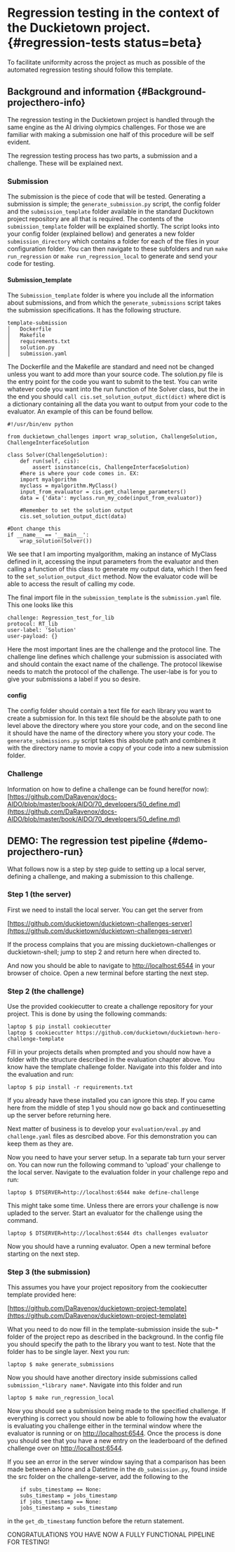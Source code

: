 # Regression testing in the context of the Duckietown project. {#regression-tests status=beta}

To facilitate uniformity across the project as much as possible of the automated regression testing should follow this template.

## Background and information {#Background-projecthero-info}

The regression testing in the Duckietown project is handled through the same engine as the AI driving olympics challenges. For those we are familiar with making a submission one half of this procedure will be self evident.

The regression testing process has two parts, a submission and a challenge. These will be explained next.

### Submission

The submission is the piece of code that will be tested. Generating a submission is simple; the `generate_submission.py` script, the config folder and the `submission_template` folder available in the standard Duckitown project repository are all that is required. The contents of the `submission_template` folder will be explained shortly. The script looks into your config folder (explained bellow) and generates a new folder `submission_directory` which contains a folder for each of the files in your configuration folder. You can then navigate to these subfolders and run `make run_regression` or `make run_regression_local` to generate and send your code for testing.

#### Submission\_template
The `Submission_template` folder is where you include all the information about submissions, and from which the `generate_submissions` script takes the submission specifications. It has the following structure.

```
template-submission
│   Dockerfile
│   Makefile
│   requirements.txt
│   solution.py
│   submission.yaml
```

The Dockerfile and the Makefile are standard and need not be changed unless you want to add more than your source code. The solution.py file is the entry point for the code you want to submit to the test. You can write whatever code you want into the run function of hte Solver class, but the in the end you should `call cis.set_solution_output_dict(dict)` where dict is a dictionary containing all the data you want to output from your code to the evaluator. An example of this can be found bellow.

```
#!/usr/bin/env python

from duckietown_challenges import wrap_solution, ChallengeSolution, ChallengeInterfaceSolution

class Solver(ChallengeSolution):
    def run(self, cis):
        assert isinstance(cis, ChallengeInterfaceSolution)
    #here is where your code comes in. EX:
    import myalgorithm    
    myclass = myalgorithm.MyClass()
    input_from_evaluator = cis.get_challenge_parameters()
    data = {'data': myclass.run_my_code(input_from_evaluator)}
    
    #Remember to set the solution output
    cis.set_solution_output_dict(data)

#Dont change this
if __name__ == '__main__':
    wrap_solution(Solver())
```
We see that I am importing myalgorithm, making an instance of MyClass defined in it, accessing the input parameters from the evaluator and then calling a function of this class to generate my output data, which I then feed to the `set_solution_output_dict` method. Now the evaluator code will be able to access the result of calling my code.

The final import file in the `submission_template` is the `submission.yaml` file. This one looks like this

```
challenge: Regression_test_for_lib
protocol: RT_lib
user-label: 'Solution'
user-payload: {}
```

Here the most important lines are the challenge and the protocol line. The challenge line defines which challenge your submission is associated with and should contain the exact name of the challenge. The protocol likewise needs to match the protocol of the challenge. The user-labe is for you to give your submissions a label if you so desire.

#### config

The config folder should contain a text file for each library you want to create a submission for. In this text file should be the absolute path to one level above the directory where you store your code, and on the second line it should have the name of the directory where you story your code. `The generate_submissions.py` script takes this absolute path and combines it with the directory name to movie a copy of your code into a new submission folder.


### Challenge
Information on how to define a challenge can be found here\(for now\):
[https://github.com/DaRavenox/docs-AIDO/blob/master/book/AIDO/70_developers/50_define.md](https://github.com/DaRavenox/docs-AIDO/blob/master/book/AIDO/70_developers/50_define.md)
## DEMO: The regression test pipeline {#demo-projecthero-run}

What follows now is a step by step guide to setting up a local server, defining a challenge, and making a submission to this challenge.

### Step 1 (the server)
First we need to install the local server. You can get the server from

[https://github.com/duckietown/duckietown-challenges-server](https://github.com/duckietown/duckietown-challenges-server)

If the process complains that you are missing duckietown-challenges or duckietown-shell; jump to step 2 and return here when directed to.

And now you should be able to navigate to [http://localhost:6544](http://localhost:6544) in your browser of choice. Open a new terminal before starting the next step.

### Step 2 (the challenge)

Use the provided cookiecutter to create a challenge repository for your project. This is done by using the following commands:

    laptop $ pip install cookiecutter
    laptop $ cookiecutter https://github.com/duckietown/duckietown-hero-challenge-template

Fill in your projects details when prompted and you should now have a folder with the structure described in the evaluation chapter above.
You know have the template challenge folder. Navigate into this folder and into the evaluation and run:

    laptop $ pip install -r requirements.txt 

If you already have these installed you can ignore this step. If you came here from the middle of step 1 you should now go back and continuesetting up the server before returning here.

Next matter of business is to develop your `evaluation/eval.py` and `challenge.yaml` files as desrcibed above. For this demonstration you can keep them as they are.

Now you need to have your server setup. In a separate tab turn your server on. You can now run the following command to 'upload' your challenge to the local server. Navigate to the evaluation folder in your challenge repo and run:

    laptop $ DTSERVER=http://localhost:6544 make define-challenge

This might take some time. Unless there are errors your challenge is now upladed to the server. Start an evaluator for the challenge using the command.

    laptop $ DTSERVER=http://localhost:6544 dts challenges evaluator

Now you should have a running evaluator. Open a new terminal before starting on the next step.

### Step 3 (the submission)

This assumes you have your project repository from the cookiecutter template provided here:

[https://github.com/DaRavenox/duckietown-project-template](https://github.com/DaRavenox/duckietown-project-template)

What you need to do now fill in the template-submission inside the sub-\* folder of the project repo as described in the background. In the config file you should specify the path to the library you want to test. Note that the folder has to be single layer. Next you run:

    laptop $ make generate_submissions

Now you should have another directory inside submissions called `submission_*library name*`. Navigate into this folder and run

    laptop $ make run_regression_local

Now you should see a submission being made to the specified challenge. If everything is correct you should now be able to following how the evaluator is evaluating you challenge either in the terminal window where the evaluator is running or on [http://localhost:6544](http://localhost:6544). Once the process is done you should see that you have a new entry on the leaderboard of the defined challenge over on [http://localhost:6544](http://localhost:6544).

If you see an error in the server window saying that a comparison has been made between a None and a Datetime in the `db_submission.py`, found inside the src folder on the challenge-server, add the following to the
```
    if subs_timestamp == None:
    subs_timestamp = jobs_timestamp
    if jobs_timestamp == None:
    jobs_timestamp = subs_timestamp
```

in the `get_db_timestamp` function before the return statement.



CONGRATULATIONS YOU HAVE NOW A FULLY FUNCTIONAL PIPELINE FOR TESTING!





